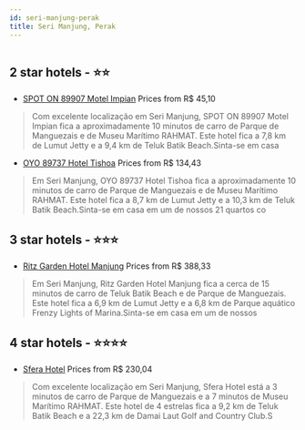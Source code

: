 ```yaml
---
id: seri-manjung-perak
title: Seri Manjung, Perak
---
```


<center><img src="https://i.travelapi.com/hotels/47000000/46830000/46823000/46822984/731a035f_z.jpg" alt="" /></center>


##  2 star hotels - ⭐️⭐️

-    [SPOT ON 89907 Motel Impian](https://www.hurb.com/br/aud/https://www.hurb.com/br/hotels/seri-manjung/spot-on-89907-motel-impian-HT-RGD1?cmp=18055) Prices from R$ 45,10
   > Com excelente localização em Seri Manjung, SPOT ON 89907 Motel Impian fica a aproximadamente 10 minutos de carro de Parque de Manguezais e de Museu Marítimo RAHMAT.  Este hotel fica a 7,8 km de Lumut Jetty e a 9,4 km de Teluk Batik Beach.Sinta-se em casa 
-    [OYO 89737 Hotel Tishoa](https://www.hurb.com/br/aud/https://www.hurb.com/br/hotels/seri-manjung/oyo-89737-hotel-tishoa-HT-8Q05?cmp=18055) Prices from R$ 134,43
   > Em Seri Manjung, OYO 89737 Hotel Tishoa fica a aproximadamente 10 minutos de carro de Parque de Manguezais e de Museu Marítimo RAHMAT.  Este hotel fica a 8,7 km de Lumut Jetty e a 10,3 km de Teluk Batik Beach.Sinta-se em casa em um de nossos 21 quartos co

##  3 star hotels - ⭐️⭐️⭐️

-    [Ritz Garden Hotel Manjung](https://www.hurb.com/br/aud/https://www.hurb.com/br/hotels/seri-manjung/ritz-garden-hotel-manjung-HT-CRGF?cmp=18055) Prices from R$ 388,33
   > Em Seri Manjung, Ritz Garden Hotel Manjung fica a cerca de 15 minutos de carro de Teluk Batik Beach e de Parque de Manguezais.  Este hotel fica a 6,9 km de Lumut Jetty e a 6,8 km de Parque aquático Frenzy Lights of Marina.Sinta-se em casa em um de nossos 

##  4 star hotels - ⭐️⭐️⭐️⭐️

-    [Sfera Hotel](https://www.hurb.com/br/aud/https://www.hurb.com/br/hotels/seri-manjung/sfera-hotel-HT-J6TP?cmp=18055) Prices from R$ 230,04
   > Com excelente localização em Seri Manjung, Sfera Hotel está a 3 minutos de carro de Parque de Manguezais e a 7 minutos de Museu Marítimo RAHMAT.  Este hotel de 4 estrelas fica a 9,2 km de Teluk Batik Beach e a 22,3 km de Damai Laut Golf and Country Club.S
